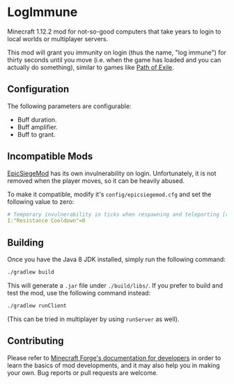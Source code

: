 LogImmune
=========

Minecraft 1.12.2 mod for not-so-good computers that take years to login to local
worlds or multiplayer servers.

This mod will grant you immunity on login (thus the name, "log immune")
for thirty seconds until you move (i.e. when the game has loaded
and you can actually do something), similar to games like
[Path of Exile](https://www.pathofexile.com).

Configuration
-------------

The following parameters are configurable:

* Buff duration.
* Buff amplifier.
* Buff to grant.

Incompatible Mods
-----------------

[EpicSiegeMod](https://github.com/Funwayguy/Epic-Siege-Mod) has its own
invulnerability on login. Unfortunately, it is not removed when the player
moves, so it can be heavily abused.

To make it compatible, modify it's `config/epicsiegemod.cfg` and set
the following value to zero:

```yaml
# Temporary invulnerability in ticks when respawning and teleporting [range: 0 ~ 2147483647, default: 200]
I:"Resistance Cooldown"=0
```

Building
--------

Once you have the Java 8 JDK installed, simply run the following command:

```sh
./gradlew build
```

This will generate a `.jar` file under `./build/libs/`.
If you prefer to build and test the mod, use the following command instead:

```sh
./gradlew runClient
```

(This can be tried in multiplayer by using `runServer` as well).

Contributing
------------

Please refer to
[Minecraft Forge's documentation for developers](https://mcforge.readthedocs.io)
in order to learn the basics of mod developments, and it may also help you in
making your own. Bug reports or pull requests are welcome.
